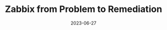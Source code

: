 ---
title: "Zabbix from Problem to Remediation"
date: 2023-06-27
tags: [""]
dbiblogtitle: zabbix-from-problem-to-remediation
---